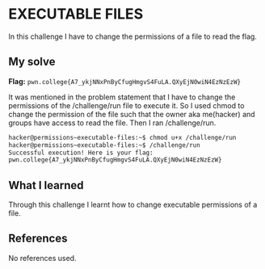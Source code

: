 # EXECUTABLE FILES
In this challenge I have to change the permissions of a file to read the flag.

## My solve
**Flag:** `pwn.college{A7_ykjNNxPnByCfugHmgvS4FuLA.QXyEjN0wiN4EzNzEzW}`

It was mentioned in the problem statement that I have to  change the permissions of the /challenge/run file to execute it. So I used chmod to change the permission of the file such that the owner aka me(hacker) and groups have access to read the file. Then I ran /challenge/run.
```bash
hacker@permissions~executable-files:~$ chmod u+x /challenge/run
hacker@permissions~executable-files:~$ /challenge/run
Successful execution! Here is your flag:
pwn.college{A7_ykjNNxPnByCfugHmgvS4FuLA.QXyEjN0wiN4EzNzEzW}
```

## What I learned
Through this challenge I learnt how to change executable permissions of a file.

## References
No references used.

